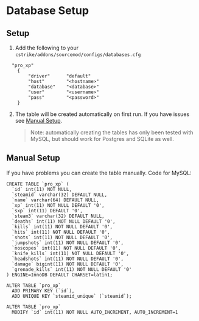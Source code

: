 # Database Setup

## Setup

1. Add the following to your `cstrike/addons/sourcemod/configs/databases.cfg`

```
  "pro_xp"
    {
        "driver"      "default"
        "host"        "<hostname>"
        "database"    "<database>"
        "user"        "<username>"
        "pass"        "<password>"
    }
```

2. The table will be created automatically on first run. If you have issues see [Manual Setup](db_setup.md#manual-setup).
   
   > Note: automatically creating the tables has only been tested with MySQL, but should work for Postgres and SQLite as well.

## Manual Setup

If you have problems you can create the table manually.  Code for MySQL:

```
CREATE TABLE `pro_xp` (
  `id` int(11) NOT NULL,
  `steamid` varchar(32) DEFAULT NULL,
  `name` varchar(64) DEFAULT NULL,
  `xp` int(11) NOT NULL DEFAULT '0',
  `sxp` int(11) DEFAULT '0',
  `steam3` varchar(32) DEFAULT NULL,
  `deaths` int(11) NOT NULL DEFAULT '0',
  `kills` int(11) NOT NULL DEFAULT '0',
  `hits` int(11) NOT NULL DEFAULT '0',
  `shots` int(11) NOT NULL DEFAULT '0',
  `jumpshots` int(11) NOT NULL DEFAULT '0',
  `noscopes` int(11) NOT NULL DEFAULT '0',
  `knife_kills` int(11) NOT NULL DEFAULT '0',
  `headshots` int(11) NOT NULL DEFAULT '0',
  `damage` bigint(11) NOT NULL DEFAULT '0',
  `grenade_kills` int(11) NOT NULL DEFAULT '0'
) ENGINE=InnoDB DEFAULT CHARSET=latin1;

ALTER TABLE `pro_xp`
  ADD PRIMARY KEY (`id`),
  ADD UNIQUE KEY `steamid_unique` (`steamid`);

ALTER TABLE `pro_xp`
  MODIFY `id` int(11) NOT NULL AUTO_INCREMENT, AUTO_INCREMENT=1
```
